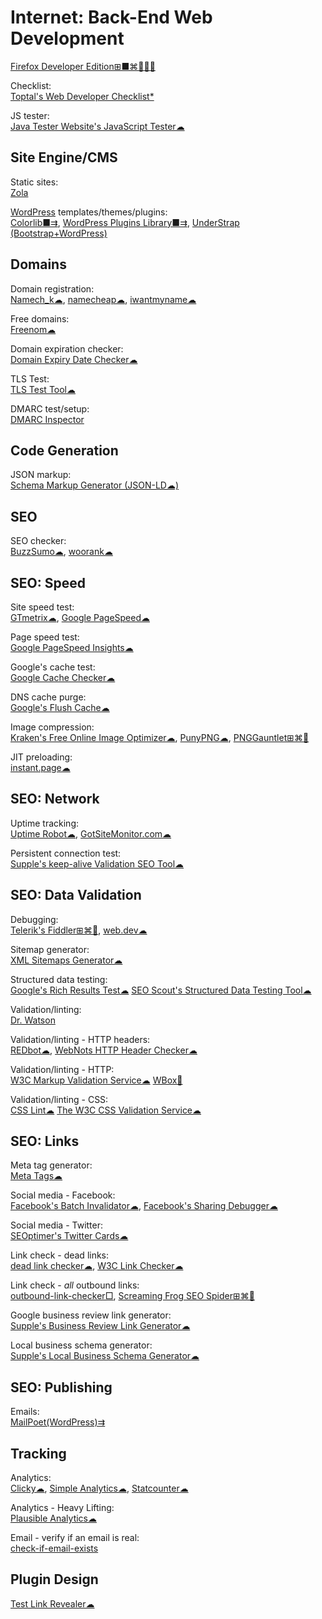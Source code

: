 # Internet: Back-End Web Development

[Firefox Developer Edition⊞■⌘🐧🍎🤖](https://www.mozilla.org/en-US/firefox/developer/)

Checklist:  
[Toptal's Web Developer Checklist*](https://www.toptal.com/developers/webdevchecklist)

JS tester:  
[Java Tester Website's JavaScript Tester☁](https://javatester.org/javascript.html)

## Site Engine/CMS

Static sites:  
[Zola](https://www.getzola.org/)

[WordPress](https://wordpress.org/) templates/themes/plugins:  
[Colorlib■⇉](https://colorlib.com/wp/templates/),
[WordPress Plugins Library■⇉](https://wordpress.org/plugins/),
[UnderStrap (Bootstrap+WordPress)](https://understrap.com/)

## Domains

Domain registration:  
[Namech_k☁](https://namechk.com/),
[namecheap☁](https://www.namecheap.com/),
[iwantmyname☁](https://iwantmyname.com/)

Free domains:  
[Freenom☁](https://www.freenom.com)

Domain expiration checker:  
[Domain Expiry Date Checker☁](https://www.websiteplanet.com/webtools/check-domain/)

TLS Test:  
[TLS Test Tool☁](https://geekflare.com/tools/tls-test)

DMARC test/setup:  
[DMARC Inspector](https://dmarcian.com/dmarc-inspector/)

## Code Generation

JSON markup:  
[Schema Markup Generator (JSON-LD☁)](https://technicalseo.com/tools/schema-markup-generator/)

## SEO

SEO checker:  
[BuzzSumo☁](https://app.buzzsumo.com/),
[woorank☁](https://www.woorank.com/)

## SEO: Speed

Site speed test:  
[GTmetrix☁](https://gtmetrix.com),
[Google PageSpeed☁](https://developers.google.com/speed/pagespeed/insights/)

Page speed test:  
[Google PageSpeed Insights☁](https://developers.google.com/speed/pagespeed/insights/)

Google's cache test:  
[Google Cache Checker☁](https://www.webnots.com/seo-tools/google-cache-checker)

DNS cache purge:  
[Google's Flush Cache☁](https://developers.google.com/speed/public-dns/cache)

Image compression:  
[Kraken's Free Online Image Optimizer☁](https://kraken.io/web-interface),
[PunyPNG☁](http://punypng.com/),
[PNGGauntlet⊞⌘🐧](https://pnggauntlet.com/)

JIT preloading:  
[instant.page☁](https://instant.page/)

## SEO: Network

Uptime tracking:  
[Uptime Robot☁](https://uptimerobot.com/),
[GotSiteMonitor.com☁](https://www.gotsitemonitor.com/)

Persistent connection test:  
[Supple's keep-alive Validation SEO Tool☁](https://supple.com.au/tools/check-persistent-connection/)

## SEO: Data Validation

Debugging:  
[Telerik's Fiddler⊞⌘🐧](https://www.telerik.com/fiddler),
[web.dev☁](https://web.dev/)

Sitemap generator:  
[XML Sitemaps Generator☁](https://www.xml-sitemaps.com/)

Structured data testing:  
[Google's Rich Results Test☁](https://search.google.com/test/rich-results)
[SEO Scout's Structured Data Testing Tool☁](https://seoscout.com/tools/schema-generator)

Validation/linting:  
[Dr. Watson](http://watson.addy.com/)

Validation/linting - HTTP headers:  
[REDbot☁](https://redbot.org/),
[WebNots HTTP Header Checker☁](https://www.webnots.com/seo-tools/http-header-checker/)

Validation/linting - HTTP:  
[W3C Markup Validation Service☁](https://validator.w3.org/)
[WBox🐧](http://www.hping.org/wbox/)

Validation/linting - CSS:  
[CSS Lint☁](http://csslint.net/)
[The W3C CSS Validation Service☁](https://jigsaw.w3.org/css-validator/)

## SEO: Links

Meta tag generator:  
[Meta Tags☁](https://metatags.io/)

Social media - Facebook:  
[Facebook's Batch Invalidator☁](https://developers.facebook.com/tools/debug/sharing/batch/),
[Facebook's Sharing Debugger☁](https://developers.facebook.com/tools/debug)

Social media - Twitter:  
[SEOptimer's Twitter Cards☁](https://www.seoptimer.com/twitter-card-validator)

Link check - dead links:  
[dead link checker☁](https://www.deadlinkchecker.com/),
[W3C Link Checker☁](https://validator.w3.org/checklink)

Link check - *all* outbound links:  
[outbound-link-checker□](https://github.com/ashishb/outbound-link-checker),
[Screaming Frog SEO Spider⊞⌘🐧](https://www.screamingfrog.co.uk/seo-spider/)

Google business review link generator:  
[Supple's Business Review Link Generator☁](https://supple.com.au/tools/google-review-link-generator/)

Local business schema generator:  
[Supple's Local Business Schema Generator☁](https://supple.com.au/tools/local-business-schema-generator/)

## SEO: Publishing

Emails:  
[MailPoet(WordPress)⇉](https://www.mailpoet.com/)

## Tracking

Analytics:  
[Clicky☁](https://clicky.com/),
[Simple Analytics☁](https://simpleanalytics.com/),
[Statcounter☁](https://statcounter.com/)

Analytics - Heavy Lifting:  
[Plausible Analytics☁](https://plausible.io/)

Email - verify if an email is real:  
[check-if-email-exists](https://github.com/reacherhq/check-if-email-exists)

## Plugin Design

[Test Link Revealer☁](https://webbrowsertools.com/test-link-revealer/)
